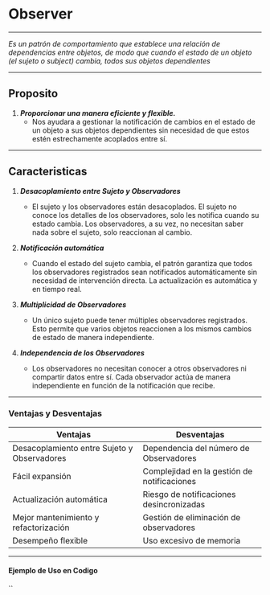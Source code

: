 # Observer

---

_Es un patrón de comportamiento que establece una relación de dependencias entre objetos, de modo que cuando el estado de un objeto (el sujeto o subject) cambia, todos sus objetos dependientes_

---

## Proposito

1. **_Proporcionar una manera eficiente y flexible._**
   - Nos ayudara a gestionar la notificación de cambios en el estado de un objeto a sus objetos dependientes sin necesidad de que estos estén estrechamente acoplados entre sí.

---

## Caracteristicas

1. **_Desacoplamiento entre Sujeto y Observadores_**
   - El sujeto y los observadores están desacoplados. El sujeto no conoce los detalles de los observadores, solo les notifica cuando su estado cambia. Los observadores, a su vez, no necesitan saber nada sobre el sujeto, solo reaccionan al cambio.

2. **_Notificación automática_**
   - Cuando el estado del sujeto cambia, el patrón garantiza que todos los observadores registrados sean notificados automáticamente sin necesidad de intervención directa. La actualización es automática y en tiempo real.

3. **_Multiplicidad de Observadores_**
   - Un único sujeto puede tener múltiples observadores registrados. Esto permite que varios objetos reaccionen a los mismos cambios de estado de manera independiente.

4. **_Independencia de los Observadores_**
   - Los observadores no necesitan conocer a otros observadores ni compartir datos entre sí. Cada observador actúa de manera independiente en función de la notificación que recibe.
---

### Ventajas y Desventajas

| **Ventajas** | **Desventajas** |
|--------------|--------------|
| Desacoplamiento entre Sujeto y Observadores   | Dependencia del número de Observadores     |
| Fácil expansión      | Complejidad en la gestión de notificaciones      |
| Actualización automática    |  Riesgo de notificaciones desincronizadas  |
| Mejor mantenimiento y refactorización   | Gestión de eliminación de observadores   |
| Desempeño flexible    | Uso excesivo de memoria   |

---

#### Ejemplo de Uso en Codigo

``
